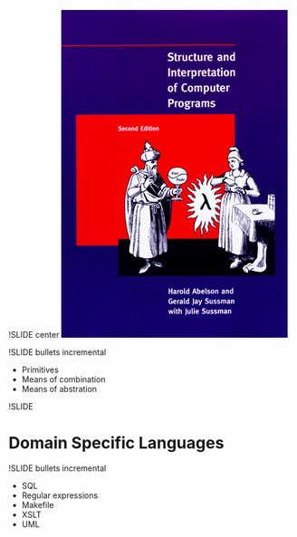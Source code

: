 !SLIDE center
![sicp](sicp.jpg)

!SLIDE bullets incremental
* Primitives
* Means of combination
* Means of abstration

!SLIDE
# Domain Specific Languages #

!SLIDE bullets incremental
* SQL
* Regular expressions
* Makefile
* XSLT
* UML
